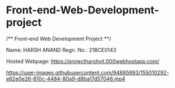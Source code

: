 # Front-end-Web-Development-project #
/** Front-end Web Development Project **/

Name: HARSH ANAND
Regn. No.: 21BCE0143

 Hosted Webpage: https://projectharshvit.000webhostapp.com/


https://user-images.githubusercontent.com/94885893/155010292-e62e0e26-810c-4484-80a9-d8ba17d57046.mp4

